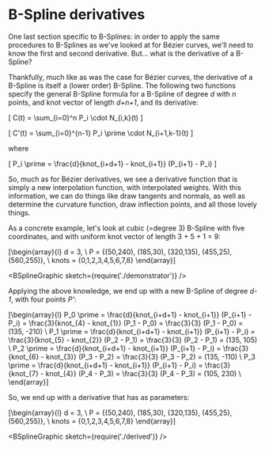 # B-Spline derivatives


One last section specific to B-Splines: in order to apply the same procedures to B-Splines as we've looked at for Bézier curves, we'll need to know the first and second derivative. But... what is the derivative of a B-Spline?

Thankfully, much like as was the case for Bézier curves, the derivative of a B-Spline is itself a (lower order) B-Spline. The following two functions specify the general B-Spline formula for a B-Spline of degree <em>d</em> with <em>n</em> points, and knot vector of length <em>d+n+1</em>, and its derivative:

\[
  C(t) = \sum_{i=0}^n P_i \cdot N_{i,k}(t)
\]

\[
  C'(t) = \sum_{i=0}^{n-1} P_i \prime \cdot N_{i+1,k-1}(t)
\]

where

\[
  P_i \prime = \frac{d}{knot_{i+d+1} - knot_{i+1}} (P_{i+1} - P_i)
\]


So, much as for Bézier derivatives, we see a derivative function that is simply a new interpolation function, with interpolated weights. With this information, we can do things like draw tangents and normals, as well as determine the curvature function, draw inflection points, and all those lovely things.

As a concrete example, let's look at cubic (=degree 3) B-Spline with five coordinates, and with uniform knot vector of length 3 + 5 + 1 = 9:

\[\begin{array}{l}
  d = 3, \\
  P = {(50,240), (185,30), (320,135), (455,25), (560,255)}, \\
  knots = {0,1,2,3,4,5,6,7,8}
\end{array}\]

<BSplineGraphic sketch={require('./demonstrator')} />

Applying the above knowledge, we end up with a new B-Spline of degree <em>d-1</em>, with four points <em>P'</em>:

\[\begin{array}{l}
  P_0 \prime = \frac{d}{knot_{i+d+1} - knot_{i+1}} (P_{i+1} - P_i)
   = \frac{3}{knot_{4} - knot_{1}} (P_1 - P_0)
   = \frac{3}{3} (P_1 - P_0)
   = (135, -210) \\
  P_1 \prime = \frac{d}{knot_{i+d+1} - knot_{i+1}} (P_{i+1} - P_i)
   = \frac{3}{knot_{5} - knot_{2}} (P_2 - P_1)
   = \frac{3}{3} (P_2 - P_1)
   = (135, 105) \\
  P_2 \prime = \frac{d}{knot_{i+d+1} - knot_{i+1}} (P_{i+1} - P_i)
   = \frac{3}{knot_{6} - knot_{3}} (P_3 - P_2)
   = \frac{3}{3} (P_3 - P_2)
   = (135, -110) \\
  P_3 \prime = \frac{d}{knot_{i+d+1} - knot_{i+1}} (P_{i+1} - P_i)
   = \frac{3}{knot_{7} - knot_{4}} (P_4 - P_3)
   = \frac{3}{3} (P_4 - P_3)
   = (105, 230) \\
\end{array}\]

So, we end up with a derivative that has as parameters:

\[\begin{array}{l}
  d = 3, \\
  P = {(50,240), (185,30), (320,135), (455,25), (560,255)}, \\
  knots = {0,1,2,3,4,5,6,7,8}
\end{array}\]

<BSplineGraphic sketch={require('./derived')} />
